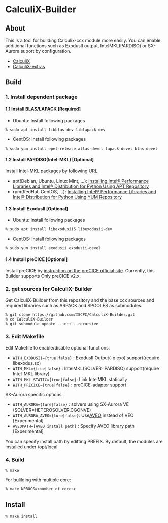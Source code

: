 # CalculiX-Builder
## About
This is a tool for building Calculix-ccx module more easily.
You can enable additional functions such as ExodusII output, IntelMKL(PARDISO)
or SX-Aurora suport by configuration.

- [CalculiX](http://www.calculix.de/)
- [CalculiX-extras](https://www.openaircraft.com/calculix-extras/)

## Build
### 1. Install dependent package
#### 1.1 Install BLAS/LAPACK \[Required\]
- Ubuntu: Install following packages
```
% sudo apt install libblas-dev liblapack-dev
```
- CentOS: Install following packages
```
% sudo yum install epel-release atlas-devel lapack-devel blas-devel
```

#### 1.2 Install PARDISO(Intel-MKL) \[Optional\]
Install Intel-MKL packages by following URL.
- apt(Debian, Ubuntu, Linux Mint, ...): [Installing Intel® Performance Libraries and Intel® Distribution for Python Using APT Repository](https://software.intel.com/content/www/us/en/develop/articles/installing-intel-free-libs-and-python-apt-repo.html)
- rpm(RedHat, CentOS, ...): [Installing Intel® Performance Libraries and Intel® Distribution for Python Using YUM Repository](https://software.intel.com/content/www/us/en/develop/articles/installing-intel-free-libs-and-python-yum-repo.html)

#### 1.3 Install ExodusII \[Optional\]
- Ubuntu: Install following packages
```
% sudo apt install libexodusii5 libexodusii-dev
```
- CentOS: Install following packages
```
% sudo yum install exodusii exodusii-devel
```

#### 1.4 Install preCICE \[Optional\]
Install preCICE by [instruction on the preCICE official site](https://github.com/precice/precice/wiki/Building:-Using-CMake).
Currently, this Builder supports Only preCICE v2.x.

### 2. get sources for CalculiX-Builder
Get CalculiX-Builder from this repository and the base ccx sources and required libraries such as ARPACK and SPOOLES as submodules.
```
% git clone https://github.com/ISCPC/CalculiX-Builder.git
% cd CalculiX-Builder
% git submodule update --init --recursive
```

### 3. Edit Makefile
Edit Makefile to enable/disable optional functions.
- `WITH_EXODUSII={true|false}`  : ExodusII Output(-o exo) support(require libexodus.so)
- `WITH_MKL={true|false}`       : IntelMKL(SOLVER=PARDISO) support(require Intel-MKL library)
- `WITH_MKL_STATIC={true|false}`: Link IntelMKL statically
- `WITH_PRECICE={true|false}`   : preCICE-adapter support

SX-Aurora specific options:
- `WITH_AURORA={ture|false}`     : solvers using SX-Aurora VE (SOLVER=HETEROSOLVER,CGONVE)
- `WITH_AURORA_AVEO={ture|false}`: Use[AVEO](https://github.com/SX-Aurora/aveo) instead of VEO \[Experimental\]
- `AVEOPATH=[AVEO install path]` : Specify AVEO library path \[Experimental\]

You can specify install path by editting PREFIX. By default, the modules are installed under /opt/local.

### 4. Build
```
% make
```

For bulilding with multiple core:

```
% make NPROCS=<number of cores>
```

## Install
```
% make install
```
